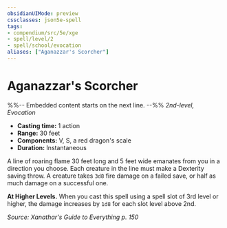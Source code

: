 ```yaml
---
obsidianUIMode: preview
cssclasses: json5e-spell
tags:
- compendium/src/5e/xge
- spell/level/2
- spell/school/evocation
aliases: ["Aganazzar's Scorcher"]
---
```

# Aganazzar's Scorcher
%%-- Embedded content starts on the next line. --%%
*2nd-level, Evocation*  

- **Casting time:** 1 action
- **Range:** 30 feet
- **Components:** V, S, a red dragon's scale
- **Duration:** Instantaneous

A line of roaring flame 30 feet long and 5 feet wide emanates from you in a direction you choose. Each creature in the line must make a Dexterity saving throw. A creature takes `3d8` fire damage on a failed save, or half as much damage on a successful one.

**At Higher Levels.** When you cast this spell using a spell slot of 3rd level or higher, the damage increases by `1d8` for each slot level above 2nd.

*Source: Xanathar's Guide to Everything p. 150*